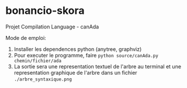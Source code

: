 # bonancio-skora

Projet Compilation Language - canAda

Mode de emploi:
1. Installer les dependences python (anytree, graphviz)
2. Pour executer le programme, faire `python source/canAda.py chemin/fichier/ada`
3. La sortie sera une representation textuel de l'arbre au terminal et une representation graphique de l'arbre dans un fichier `./arbre_syntaxique.png`